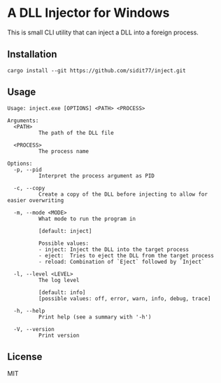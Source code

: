 # A DLL Injector for Windows

This is small CLI utility that can inject a DLL into a foreign process.

## Installation
```shell
cargo install --git https://github.com/sidit77/inject.git
```

## Usage 
```
Usage: inject.exe [OPTIONS] <PATH> <PROCESS>

Arguments:
  <PATH>
          The path of the DLL file

  <PROCESS>
          The process name

Options:
  -p, --pid
          Interpret the process argument as PID

  -c, --copy
          Create a copy of the DLL before injecting to allow for easier overwriting

  -m, --mode <MODE>
          What mode to run the program in

          [default: inject]

          Possible values:
          - inject: Inject the DLL into the target process
          - eject:  Tries to eject the DLL from the target process
          - reload: Combination of `Eject` followed by `Inject`

  -l, --level <LEVEL>
          The log level

          [default: info]
          [possible values: off, error, warn, info, debug, trace]

  -h, --help
          Print help (see a summary with '-h')

  -V, --version
          Print version
```

## License
MIT